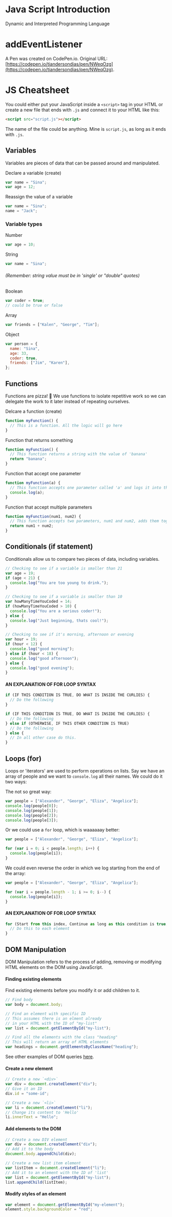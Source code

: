 # Java Script Introduction

Dynamic and Interpreted Programming Language

# addEventListener

A Pen was created on CodePen.io. Original URL: [https://codepen.io/tiandersondias/pen/NWeqOzg](https://codepen.io/tiandersondias/pen/NWeqOzg).

# JS Cheatsheet

You could either put your JavaScript inside a `<script>` tag in your HTML or create a new file that ends with `.js` and connect it to your HTML like this:

```html
<script src="script.js"></script>
```

The name of the file could be anything. Mine is `script.js`, as long as it ends with `.js`.

## Variables

Variables are pieces of data that can be passed around and manipulated.

Declare a variable (create)

```js
var name = "Sina";
var age = 12;
```

Reassign the value of a variable

```js
var name = "Sina";
name = "Jack";
```

### Variable types

Number

```js
var age = 10;
```

String

```js
var name = "Sina";
```

###### (Remember: string value must be in 'single' or "double" quotes)

Boolean

```js
var coder = true;
// could be true or false
```

Array

```js
var friends = ["Kalen", "George", "Tim"];
```

Object

```js
var person = {
  name: "Sina",
  age: 33,
  coder: true,
  friends: ["Jim", "Karen"],
};
```

## Functions

Functions are pizza! 🍕 We use functions to isolate repetitive work so we can delegate the work to it later instead of repeating ourselves.

Delcare a function (create)

```js
function myFunction() {
  // This is a function. All the logic will go here
}
```

Function that returns something

```js
function myFunction() {
  // This function returns a string with the value of 'banana'
  return "banana";
}
```

Function that accept one parameter

```js
function myFunction(a) {
  // This function accepts one parameter called 'a' and logs it into the console
  console.log(a);
}
```

Function that accept multiple parameters

```js
function myFunction(num1, num2) {
  // This function accepts two parameters, num1 and num2, adds them together and returns the total value
  return num1 + num2;
}
```

## Conditionals (if statement)

Conditionals allow us to compare two pieces of data, including variables.

```js
// Checking to see if a variable is smaller than 21
var age = 19;
if (age < 21) {
  console.log("You are too young to drink.");
}
```

```js
// Checking to see if a variable is smaller than 10
var howManyTimeYouCoded = 14;
if (howManyTimeYouCoded > 10) {
  console.log("You are a serious coder!");
} else {
  console.log("Just beginning, thats cool!");
}
```

```js
// Checking to see if it's morning, afternoon or evening
var hour = 19;
if (hour < 12) {
  console.log("good morning");
} else if (hour < 18) {
  console.log("good afternoon");
} else {
  console.log("good evening");
}
```

#### AN EXPLANATION OF FOR LOOP SYNTAX

```js
if (IF THIS CONDITION IS TRUE, DO WHAT IS INSIDE THE CURLIES) {
  // Do the following
}
```

```js
if (IF THIS CONDITION IS TRUE, DO WHAT IS INSIDE THE CURLIES) {
  // Do the following
} else if (OTHERWISE, IF THIS OTHER CONDITION IS TRUE)
  // Do the following
} else {
  // In all other case do this.
}
```

## Loops (for)

Loops or 'iterators' are used to perform operations on lists. Say we have an array of people and we want to `console.log` all their names. We could do it two ways:

The not so great way:

```js
var people = ["Alexander", "George", "Eliza", "Angelica"];
console.log(people[0]);
console.log(people[1]);
console.log(people[2]);
console.log(people[3]);
```

Or we could use a `for` loop, which is waaaaaay better:

```js
var people = ["Alexander", "George", "Eliza", "Angelica"];

for (var i = 0; i < people.length; i++) {
  console.log(people[i]);
}
```

We could even reverse the order in which we log starting from the end of the array:

```js
var people = ["Alexander", "George", "Eliza", "Angelica"];

for (var i = people.length - 1; i >= 0; i--) {
  console.log(people[i]);
}
```

#### AN EXPLANATION OF FOR LOOP SYNTAX

```js
for (Start from this index, Continue as long as this condition is true, Do this after each iteration) {
  // Do this to each element
}
```

## DOM Manipulation

DOM Manipulation refers to the process of adding, removing or modifying HTML elements on the DOM using JavaScript.

#### Finding existing elements

Find existing elements before you modify it or add children to it.

```js
// Find body
var body = document.body;

// Find an element with specific ID
// This assumes there is an elment already
// in your HTML with the ID of "my-list"
var list = document.getElementById("my-list");

// Find all the elements with the class "heading"
// This will return an array of HTML elements
var headings = document.getElementsByClassName("heading");
```

See other examples of DOM queries [here](https://developer.mozilla.org/en-US/docs/Web/API/Document/getElementsByClassName).

#### Create a new element

```js
// Create a new `<div>`
var div = document.createElement("div");
// Give it an ID
div.id = "some-id";

// Create a new `<li>`
var li = document.createElement("li");
// Change its content to 'Hello'
li.innerText = "Hello";
```

#### Add elements to the DOM

```js
// Create a new DIV element
var div = document.createElement("div");
// Add it to the body
document.body.appendChild(div);
```

```js
// Create a new list item element
var listItem = document.createElement("li");
// Add it to an element with the ID of 'list'
var list = document.getElementById("my-list");
list.appendChild(listItem);
```

#### Modify styles of an element

```js
var element = document.getElementById("my-element");
element.style.backgroundColor = "red";
```
